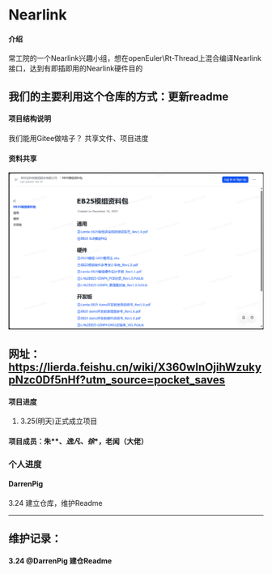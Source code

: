 # Nearlink

#### 介绍
常工院的一个Nearlink兴趣小组，想在openEuler\Rt-Thread上混合编译Nearlink接口，达到有即插即用的Nearlink硬件目的


## 我们的主要利用这个仓库的方式：更新readme


#### 项目结构说明
我们能用Gitee做啥子？
共享文件、项目进度


#### 资料共享

![官方的资料包截图](image/%E5%AE%98%E6%96%B9%E7%9A%84%E8%B5%84%E6%96%99%E5%8C%85%E6%88%AA%E5%9B%BE.png)
## 网址：https://lierda.feishu.cn/wiki/X360wInOjihWzukypNzc0Df5nHf?utm_source=pocket_saves

#### 项目进度
1.  3.25(明天)正式成立项目

#### 项目成员：朱**、*逸凡、徐**，老闻（大佬）

### 个人进度

#### DarrenPig
3.24 建立仓库，维护Readme



---
## 维护记录：
#### 3.24 @DarrenPig 建仓Readme
